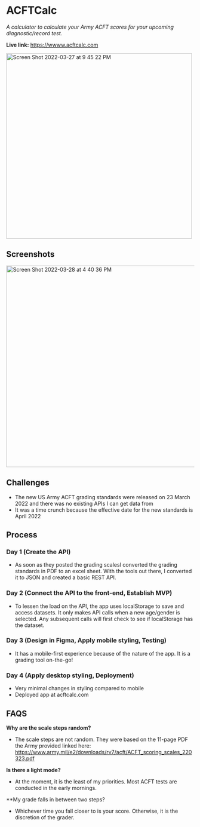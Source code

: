 # ACFTCalc
*A calculator to calculate your Army ACFT scores for your upcoming diagnostic/record test.* 

**Live link:** https://wwww.acftcalc.com

<img width="497" alt="Screen Shot 2022-03-27 at 9 45 22 PM" src="https://user-images.githubusercontent.com/77505021/160504176-b13adb52-a5f3-4934-9c7c-ad490d78903e.png">

## Screenshots
<img width="540" alt="Screen Shot 2022-03-28 at 4 40 36 PM" src="https://user-images.githubusercontent.com/77505021/160504760-31502a38-99aa-4d2f-aace-d84eb4bfa3c3.png">


## Challenges
- The new US Army ACFT grading standards were released on 23 March 2022 and there was no existing APIs I can get data from
- It was a time crunch because the effective date for the new standards is April 2022 

## Process
### Day 1 (Create the API)
- As soon as they posted the grading scalesI converted the grading standards in PDF to an excel sheet. With the tools out there, I converted it to JSON and created a basic REST API.
### Day 2 (Connect the API to the front-end, Establish MVP)
- To lessen the load on the API, the app uses localStorage to save and access datasets. It only makes API calls when a new age/gender is selected. Any subsequent calls will first check to see if localStorage has the dataset.
### Day 3 (Design in Figma, Apply mobile styling, Testing)
- It has a mobile-first experience because of the nature of the app. It is a grading tool on-the-go!
### Day 4 (Apply desktop styling, Deployment)
- Very minimal changes in styling compared to mobile
- Deployed app at acftcalc.com

## FAQS
**Why are the scale steps random?**
- The scale steps are not random. They were based on the 11-page PDF the Army provided linked here:  https://www.army.mil/e2/downloads/rv7/acft/ACFT_scoring_scales_220323.pdf

**Is there a light mode?**
- At the moment, it is the least of my priorities. Most ACFT tests are conducted in the early mornings.

**My grade falls in between two steps?
- Whichever time you fall closer to is your score. Otherwise, it is the discretion of the grader.
